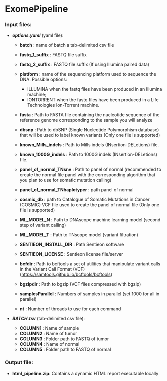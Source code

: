 # ExomePipeline

### Input files:
- ***options.yaml*** (yaml file): 
	- **batch** : name of batch a tab-delimited csv file

	- **fastq_1_suffix** : FASTQ file suffix
	- **fastq_2_suffix** : FASTQ file suffix (If using Illumina paired data)
	- **platform** : name of the sequencing platform used to sequence the DNA. Possible options:
        - ILLUMINA when the fastq files have been produced in an Illumina machine;
        - IONTORRENT when the fastq files have been produced in a Life Technologies Ion-Torrent machine.

	- **fasta** : Path to FASTA file containing the nucleotide sequence of the reference genome corresponding to the sample you will analyze  
	- **dbsnp** : Path to dbSNP (Single Nucleotide Polymorphism database) that will be used to label known variants (Only one file is supported)  
	- **known_Mills_indels** : Path to Mills indels (INsertion-DELetions) file.
	- **known_1000G_indels** : Path to 1000G indels (INsertion-DELetions) file.

	- **panel_of_normal_TNsnv** : Path to panel of normal (recommended to create the normal file panel with the corresponding algorithm that you plan to use for somatic mutation calling)
	- **panel_of_normal_TNhaplotyper** : path panel of normal
	- **cosmic_db** : path to Catalogue of Somatic Mutations in Cancer (COSMIC) VCF file used to create the panel of normal file (Only one file is supported)  

	- **ML_MODEL_N** : Path to DNAscope machine learning model (second step of variant calling)
	- **ML_MODEL_T** : Path to TNscope model (variant filtration)

	- **SENTIEON_INSTALL_DIR** : Path Sentieon software 
	- **SENTIEON_LICENSE** : Sentieon license file/server

	- **bcfdir** : Path to bcftools a set of utilities that manipulate variant calls in the Variant Call Format (VCF) (https://samtools.github.io/bcftools/bcftools)

	- **bgzipdir** : Path to bgzip (VCF files compressed with bgzip)

	- **samplesParallel** : Numbers of samples in parallel (set 1000 for all in parallel)
	- **nt** : Number of threads to use for each command
 
- ***BATCH.tsv*** (tab-delimited csv file): 
	- **COLUMN1** : Name of sample
	- **COLUMN2** : Name of tumor
	- **COLUMN3** : Folder path to FASTQ of tumor
	- **COLUMN4** : Name of normal
	- **COLUMN5** : Folder path to FASTQ of normal

### Output file:
- **html_pipeline.zip**: Contains a dynamic HTML report executable locally